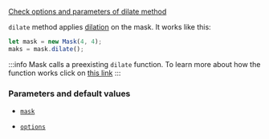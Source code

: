 [Check options and parameters of dilate method](https://image-js.github.io/image-js-typescript/classes/Mask.html#dilate 'github.io link')

`dilate` method applies [dilation](https://en.wikipedia.org/wiki/Dilation 'wikipedia link on dilation') on the mask.
It works like this:

```ts
let mask = new Mask(4, 4);
maks = mask.dilate();
```

:::info
Mask calls a preexisting `dilate` function. To learn more about how the function works click on [this link](../Morphology/Dilate.md)
:::

### Parameters and default values

- [`mask`](https://image-js.github.io/image-js-typescript/classes/Mask.html#and 'github.io link')

- [`options`](https://image-js.github.io/image-js-typescript/classes/Mask.html#and 'github.io link')
